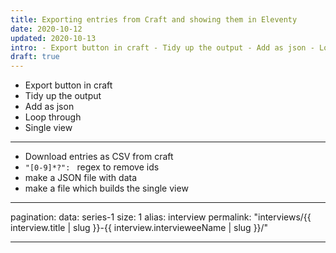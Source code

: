 ```yaml
---
title: Exporting entries from Craft and showing them in Eleventy
date: 2020-10-12
updated: 2020-10-13
intro: - Export button in craft - Tidy up the output - Add as json - Loop through - Single view - - - - Download entries as CSV from craft - `"[0...
draft: true
---
```


- Export button in craft
- Tidy up the output
- Add as json
- Loop through
- Single view

- - -

- Download entries as CSV from craft
- `"[0-9]*?": ` regex to remove ids
- make a JSON file with data
- make a file which builds the single view
- - -
pagination:
    data: series-1
    size: 1
    alias: interview
permalink: "interviews/{{ interview.title | slug }}-{{ interview.intervieweeName | slug }}/"
- - -
